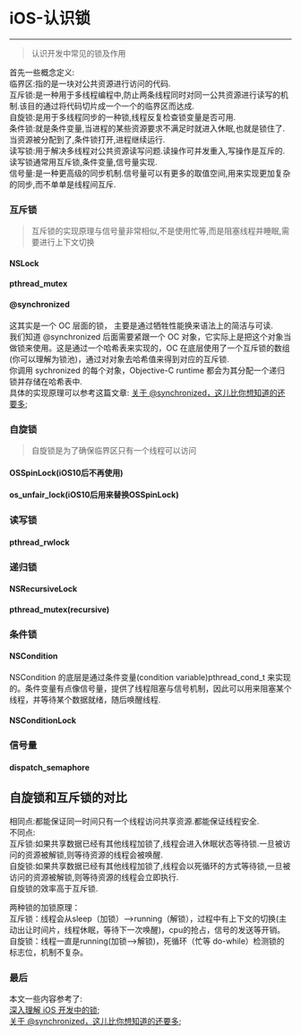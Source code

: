 
# iOS-认识锁

---

> 认识开发中常见的锁及作用

首先一些概念定义:  
临界区:指的是一块对公共资源进行访问的代码.  
互斥锁:是一种用于多线程编程中,防止两条线程同时对同一公共资源进行读写的机制.该目的通过将代码切片成一个一个的临界区而达成. <!--more-->  
自旋锁:是用于多线程同步的一种锁,线程反复检查锁变量是否可用.  
条件锁:就是条件变量,当进程的某些资源要求不满足时就进入休眠,也就是锁住了.当资源被分配到了,条件锁打开,进程继续运行.  
读写锁:用于解决多线程对公共资源读写问题.读操作可并发重入,写操作是互斥的.读写锁通常用互斥锁,条件变量,信号量实现.  
信号量:是一种更高级的同步机制.信号量可以有更多的取值空间,用来实现更加复杂的同步,而不单单是线程间互斥.  

### 互斥锁

> 互斥锁的实现原理与信号量非常相似,不是使用忙等,而是阻塞线程并睡眠,需要进行上下文切换

#### NSLock

#### pthread_mutex

#### @synchronized
这其实是一个 OC 层面的锁， 主要是通过牺牲性能换来语法上的简洁与可读.  
我们知道 @synchronized 后面需要紧跟一个 OC 对象，它实际上是把这个对象当做锁来使用。这是通过一个哈希表来实现的，OC 在底层使用了一个互斥锁的数组(你可以理解为锁池)，通过对对象去哈希值来得到对应的互斥锁.  
你调用 sychronized 的每个对象，Objective-C runtime 都会为其分配一个递归锁并存储在哈希表中.  
具体的实现原理可以参考这篇文章: [关于 @synchronized，这儿比你想知道的还要多](http://yulingtianxia.com/blog/2015/11/01/More-than-you-want-to-know-about-synchronized/);  

### 自旋锁

> 自旋锁是为了确保临界区只有一个线程可以访问

#### OSSpinLock(iOS10后不再使用)

#### os_unfair_lock(iOS10后用来替换OSSpinLock)

### 读写锁

#### pthread_rwlock

### 递归锁

#### NSRecursiveLock

#### pthread_mutex(recursive)

### 条件锁

#### NSCondition

NSCondition 的底层是通过条件变量(condition variable)pthread_cond_t 来实现的。条件变量有点像信号量，提供了线程阻塞与信号机制，因此可以用来阻塞某个线程，并等待某个数据就绪，随后唤醒线程.


#### NSConditionLock

### 信号量

#### dispatch_semaphore

## 自旋锁和互斥锁的对比

相同点:都能保证同一时间只有一个线程访问共享资源.都能保证线程安全.  
不同点:  
    互斥锁:如果共享数据已经有其他线程加锁了,线程会进入休眠状态等待锁.一旦被访问的资源被解锁,则等待资源的线程会被唤醒.  
    自旋锁:如果共享数据已经有其他线程加锁了,线程会以死循环的方式等待锁,一旦被访问的资源被解锁,则等待资源的线程会立即执行.  
自旋锁的效率高于互斥锁.

两种锁的加锁原理：  
互斥锁：线程会从sleep（加锁）——>running（解锁），过程中有上下文的切换(主动出让时间片，线程休眠，等待下一次唤醒)，cpu的抢占，信号的发送等开销。  
自旋锁：线程一直是running(加锁——>解锁)，死循环（忙等 do-while）检测锁的标志位，机制不复杂。  

### 最后
本文一些内容参考了:  
[深入理解 iOS 开发中的锁](https://juejin.im/post/57f6e9f85bbb50005b126e5f);  
[关于 @synchronized，这儿比你想知道的还要多](http://yulingtianxia.com/blog/2015/11/01/More-than-you-want-to-know-about-synchronized/);  
